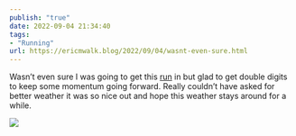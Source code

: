 ```yaml
---
publish: "true"
date: 2022-09-04 21:34:40
tags:
- "Running"
url: https://ericmwalk.blog/2022/09/04/wasnt-even-sure.html
---
```

Wasn’t even sure I was going to get this [run](http://www.strava.com/activities/7756038904) in but glad to get double digits to keep some momentum going forward. Really couldn’t have asked for better weather it was so nice out and hope this weather stays around for a while.

![](https://ericmwalk.blog/uploads/2022/a807a9410f.jpg)
